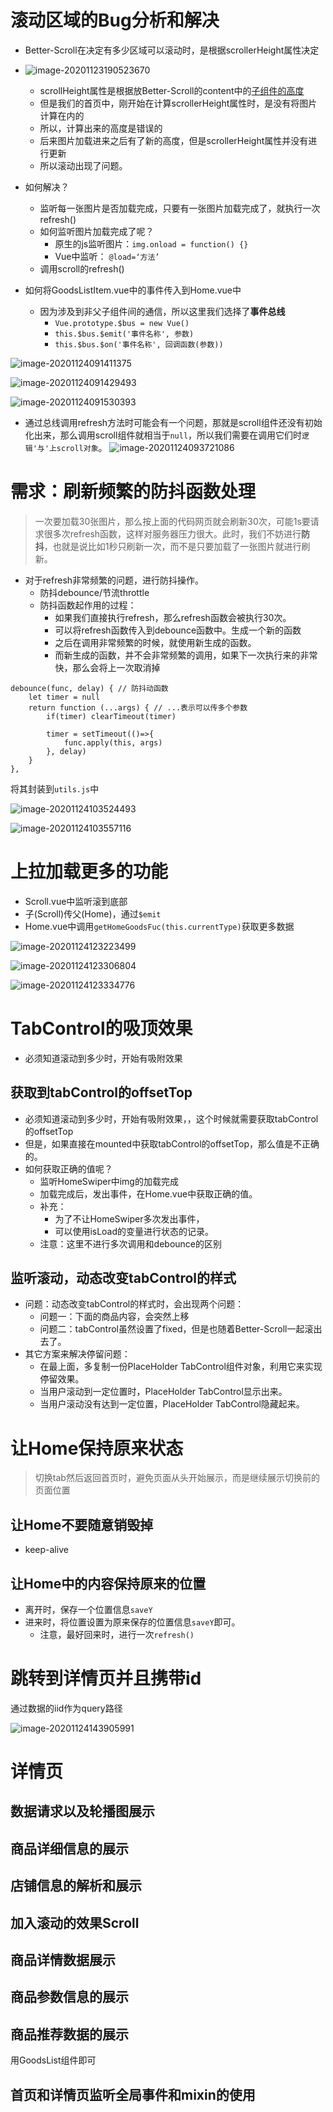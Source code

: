 # 滚动区域的Bug分析和解决

* Better-Scroll在决定有多少区域可以滚动时，是根据scrollerHeight属性决定
* ![image-20201123190523670](22-%E9%A1%B9%E7%9B%AE%E5%BC%80%E5%8F%91%EF%BC%88%E4%BA%8C%EF%BC%89.assets/image-20201123190523670.png)
  * scrollHeight属性是根据放Better-Scroll的content中的<u>子组件的高度</u>
  * 但是我们的首页中，刚开始在计算scrollerHeight属性时，是没有将图片计算在内的
  * 所以，计算出来的高度是错误的
  * 后来图片加载进来之后有了新的高度，但是scrollerHeight属性并没有进行更新
  * 所以滚动出现了问题。

* 如何解决？
  * 监听每一张图片是否加载完成，只要有一张图片加载完成了，就执行一次refresh()
  * 如何监听图片加载完成了呢？
    * 原生的js监听图片：`img.onload = function() {}`
    * Vue中监听： `@load=‘方法’`
  * 调用scroll的refresh()

* 如何将GoodsListItem.vue中的事件传入到Home.vue中
  * 因为涉及到非父子组件间的通信，所以这里我们选择了**事件总线**
    * `Vue.prototype.$bus = new Vue()`
    * `this.$bus.$emit('事件名称', 参数)`
    * `this.$bus.$on('事件名称', 回调函数(参数))`

![image-20201124091411375](22-%E9%A1%B9%E7%9B%AE%E5%BC%80%E5%8F%91%EF%BC%88%E4%BA%8C%EF%BC%89.assets/image-20201124091411375.png)

![image-20201124091429493](22-%E9%A1%B9%E7%9B%AE%E5%BC%80%E5%8F%91%EF%BC%88%E4%BA%8C%EF%BC%89.assets/image-20201124091429493.png)

![image-20201124091530393](22-%E9%A1%B9%E7%9B%AE%E5%BC%80%E5%8F%91%EF%BC%88%E4%BA%8C%EF%BC%89.assets/image-20201124091530393.png)

* 通过总线调用refresh方法时可能会有一个问题，那就是scroll组件还没有初始化出来，那么调用scroll组件就相当于`null`，所以我们需要在调用它们时`逻辑'与'上scroll对象`。
  ![image-20201124093721086](22-%E9%A1%B9%E7%9B%AE%E5%BC%80%E5%8F%91%EF%BC%88%E4%BA%8C%EF%BC%89.assets/image-20201124093721086.png)

# 需求：刷新频繁的防抖函数处理

> 一次要加载30张图片，那么按上面的代码网页就会刷新30次，可能1s要请求很多次refresh函数，这样对服务器压力很大。此时，我们不妨进行**防抖**，也就是说比如1秒只刷新一次，而不是只要加载了一张图片就进行刷新。

* 对于refresh非常频繁的问题，进行防抖操作。
  * 防抖debounce/节流throttle
  * 防抖函数起作用的过程：
    * 如果我们直接执行refresh，那么refresh函数会被执行30次。
    * 可以将refresh函数传入到debounce函数中。生成一个新的函数
    * 之后在调用非常频繁的时候，就使用新生成的函数。
    * 而新生成的函数，并不会非常频繁的调用，如果下一次执行来的非常快，那么会将上一次取消掉

```JS
debounce(func, delay) { // 防抖动函数
    let timer = null
    return function (...args) { // ...表示可以传多个参数
        if(timer) clearTimeout(timer)

        timer = setTimeout(()=>{
            func.apply(this, args)
        }, delay)
    }
},
```

将其封装到`utils.js`中

![image-20201124103524493](22-%E9%A1%B9%E7%9B%AE%E5%BC%80%E5%8F%91%EF%BC%88%E4%BA%8C%EF%BC%89.assets/image-20201124103524493.png)

![image-20201124103557116](22-%E9%A1%B9%E7%9B%AE%E5%BC%80%E5%8F%91%EF%BC%88%E4%BA%8C%EF%BC%89.assets/image-20201124103557116.png)



# 上拉加载更多的功能

* Scroll.vue中监听滚到底部
* 子(Scroll)传父(Home)，通过`$emit`
* Home.vue中调用`getHomeGoodsFuc(this.currentType)`获取更多数据

![image-20201124123223499](22-%E9%A1%B9%E7%9B%AE%E5%BC%80%E5%8F%91%EF%BC%88%E4%BA%8C%EF%BC%89.assets/image-20201124123223499.png)

![image-20201124123306804](22-%E9%A1%B9%E7%9B%AE%E5%BC%80%E5%8F%91%EF%BC%88%E4%BA%8C%EF%BC%89.assets/image-20201124123306804.png)

![image-20201124123334776](22-%E9%A1%B9%E7%9B%AE%E5%BC%80%E5%8F%91%EF%BC%88%E4%BA%8C%EF%BC%89.assets/image-20201124123334776.png)

# TabControl的吸顶效果

* 必须知道滚动到多少时，开始有吸附效果

## 获取到tabControl的offsetTop

* 必须知道滚动到多少时，开始有吸附效果，，这个时候就需要获取tabControl的offsetTop
* 但是，如果直接在mounted中获取tabControl的offsetTop，那么值是不正确的。
* 如何获取正确的值呢？
  * 监听HomeSwiper中img的加载完成
  * 加载完成后，发出事件，在Home.vue中获取正确的值。
  * 补充：
    * 为了不让HomeSwiper多次发出事件，
    * 可以使用isLoad的变量进行状态的记录。
  * 注意：这里不进行多次调用和debounce的区别

## 监听滚动，动态改变tabControl的样式

* 问题：动态改变tabControl的样式时，会出现两个问题：
  * 问题一：下面的商品内容，会突然上移
  * 问题二：tabControl虽然设置了fixed，但是也随着Better-Scroll一起滚出去了。
* 其它方案来解决停留问题：
  * 在最上面，多复制一份PlaceHolder TabControl组件对象，利用它来实现停留效果。
  * 当用户滚动到一定位置时，PlaceHolder TabControl显示出来。
  * 当用户滚动没有达到一定位置，PlaceHolder TabControl隐藏起来。

# 让Home保持原来状态

> 切换tab然后返回首页时，避免页面从头开始展示，而是继续展示切换前的页面位置

## 让Home不要随意销毁掉

* keep-alive

## 让Home中的内容保持原来的位置

* 离开时，保存一个位置信息`saveY`
* 进来时，将位置设置为原来保存的位置信息`saveY`即可。
  * 注意，最好回来时，进行一次`refresh()`

# 跳转到详情页并且携带id

通过数据的iid作为query路径

![image-20201124143905991](22-%E9%A1%B9%E7%9B%AE%E5%BC%80%E5%8F%91%EF%BC%88%E4%BA%8C%EF%BC%89.assets/image-20201124143905991.png)

# 详情页

## 数据请求以及轮播图展示



## 商品详细信息的展示



## 店铺信息的解析和展示



## 加入滚动的效果Scroll



## 商品详情数据展示



## 商品参数信息的展示



## 商品推荐数据的展示

用GoodsList组件即可



## 首页和详情页监听全局事件和mixin的使用